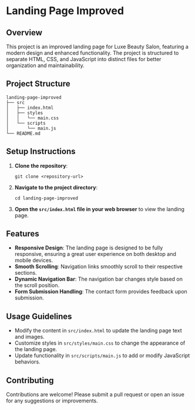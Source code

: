 # Landing Page Improved

## Overview
This project is an improved landing page for Luxe Beauty Salon, featuring a modern design and enhanced functionality. The project is structured to separate HTML, CSS, and JavaScript into distinct files for better organization and maintainability.

## Project Structure
```
landing-page-improved
├── src
│   ├── index.html
│   ├── styles
│   │   └── main.css
│   └── scripts
│       └── main.js
└── README.md
```

## Setup Instructions
1. **Clone the repository**:
   ```
   git clone <repository-url>
   ```
2. **Navigate to the project directory**:
   ```
   cd landing-page-improved
   ```
3. **Open the `src/index.html` file in your web browser** to view the landing page.

## Features
- **Responsive Design**: The landing page is designed to be fully responsive, ensuring a great user experience on both desktop and mobile devices.
- **Smooth Scrolling**: Navigation links smoothly scroll to their respective sections.
- **Dynamic Navigation Bar**: The navigation bar changes style based on the scroll position.
- **Form Submission Handling**: The contact form provides feedback upon submission.

## Usage Guidelines
- Modify the content in `src/index.html` to update the landing page text and images.
- Customize styles in `src/styles/main.css` to change the appearance of the landing page.
- Update functionality in `src/scripts/main.js` to add or modify JavaScript behaviors.

## Contributing
Contributions are welcome! Please submit a pull request or open an issue for any suggestions or improvements.